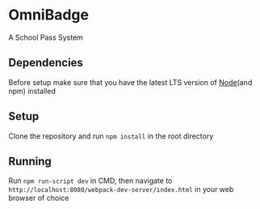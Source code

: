 # OmniBadge

A School Pass System

## Dependencies

Before setup make sure that you have the latest LTS version of [Node](https://nodejs.org/en/download/)(and npm) installed

## Setup

Clone the repository and run <code>npm install</code> in the root directory

## Running

Run <code>npm run-script dev</code> in CMD, then navigate to <code>http://localhost:8080/webpack-dev-server/index.html</code> in your web browser of choice
